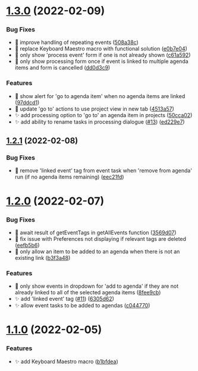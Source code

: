 # [1.3.0](https://github.com/ksalzke/agendas-for-omnifocus/compare/v1.2.1...v1.3.0) (2022-02-09)


### Bug Fixes

* :bug: improve handling of repeating events ([508a38c](https://github.com/ksalzke/agendas-for-omnifocus/commit/508a38c0e371d76081784b59790458e6a5d1cf49))
* :bug: replace Keyboard Maestro macro with functional solution ([e0b7e04](https://github.com/ksalzke/agendas-for-omnifocus/commit/e0b7e0406d3b07bc4c173decbac571e08e8fa97a))
* :lipstick: only show 'process event' form if one is not already shown ([c61a592](https://github.com/ksalzke/agendas-for-omnifocus/commit/c61a59284e6125a72223c6c78eb491d13ff016c0))
* :lipstick: only show processing form once if event is linked to multiple agenda items and form is cancelled ([dd0d3c9](https://github.com/ksalzke/agendas-for-omnifocus/commit/dd0d3c94881c53f47a84ea3c37537b6157a5e392))


### Features

* :lipstick: show alert for 'go to agenda item' when no agenda items are linked ([97ddcd1](https://github.com/ksalzke/agendas-for-omnifocus/commit/97ddcd1f311298ff10d906b7a5b6b39ec271b816))
* :lipstick: update 'go to' actions to use project view in new tab ([4513a57](https://github.com/ksalzke/agendas-for-omnifocus/commit/4513a57c9206dbd6f1a88ab28445140b935519e8))
* :sparkles: add processing option to 'go to' an agenda item in projects ([50cca02](https://github.com/ksalzke/agendas-for-omnifocus/commit/50cca02c3975601e2458a23d7018ad4a99b83e47))
* ✨ add ability to rename tasks in processing dialogue ([#13](https://github.com/ksalzke/agendas-for-omnifocus/issues/13)) ([ed229e7](https://github.com/ksalzke/agendas-for-omnifocus/commit/ed229e7f56ee9ef0203b4392c1b9472bdb6a8f5f))



## [1.2.1](https://github.com/ksalzke/agendas-for-omnifocus/compare/v1.2.0...v1.2.1) (2022-02-08)


### Bug Fixes

* :bug: remove 'linked event' tag from event task when 'remove from agenda' run (if no agenda items remaining) ([eec21fd](https://github.com/ksalzke/agendas-for-omnifocus/commit/eec21fd9ece7abafd89c2ac7eec8574921b41a5f))



# [1.2.0](https://github.com/ksalzke/agendas-for-omnifocus/compare/v1.1.0...v1.2.0) (2022-02-07)


### Bug Fixes

* :bug: await result of getEventTags in getAllEvents function ([3569d07](https://github.com/ksalzke/agendas-for-omnifocus/commit/3569d07bc71f9d324c883970cfc208001b4aaaaa))
* :bug: fix issue with Preferences not displaying if relevant tags are deleted ([eefb5b6](https://github.com/ksalzke/agendas-for-omnifocus/commit/eefb5b6dca663e685d0ae3c3009602e279b38878))
* :bug: only allow an item to be added to an agenda when there is not an existing link ([b3f3a48](https://github.com/ksalzke/agendas-for-omnifocus/commit/b3f3a482fdbdb78432980f8a113816508fddf231))


### Features

* :lipstick: only show events in dropdown for 'add to agenda' if they are not already linked to all of the selected agenda items ([8fee9cb](https://github.com/ksalzke/agendas-for-omnifocus/commit/8fee9cb1a3c3fd164ca1c71393e97934a8b96645))
* :sparkles: add 'linked event' tag ([#11](https://github.com/ksalzke/agendas-for-omnifocus/issues/11)) ([6305d62](https://github.com/ksalzke/agendas-for-omnifocus/commit/6305d62f920a8472dda40cab39ecce46d06cc5e5))
* :sparkles: allow event tasks to be added to agendas ([c044770](https://github.com/ksalzke/agendas-for-omnifocus/commit/c044770ec42ab51e3b3023c77ea50065aa415bbc))



# [1.1.0](https://github.com/ksalzke/agendas-for-omnifocus/compare/b1bfdea586edaca2603683fb1220656494d0b0cd...v1.1.0) (2022-02-05)


### Features

* :sparkles: add Keyboard Maestro macro ([b1bfdea](https://github.com/ksalzke/agendas-for-omnifocus/commit/b1bfdea586edaca2603683fb1220656494d0b0cd))




